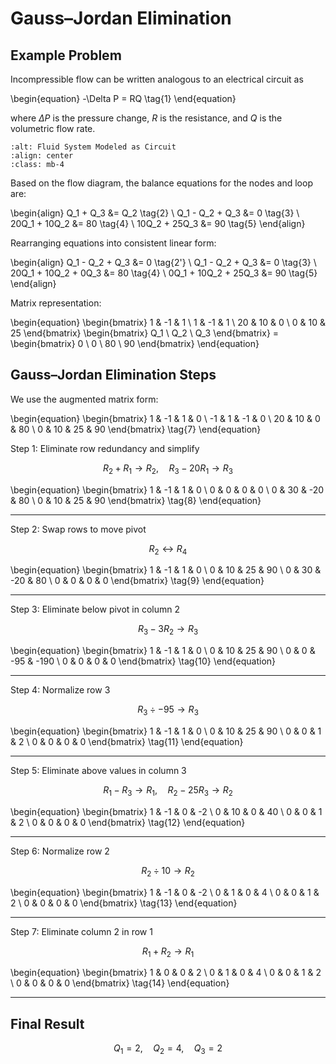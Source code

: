 # Gauss–Jordan Elimination

## Example Problem

Incompressible flow can be written analogous to an electrical circuit as

\begin{equation}
-\Delta P = RQ \tag{1}
\end{equation}

where $\Delta P$ is the pressure change, *R* is the resistance, and *Q* is the
volumetric flow rate.

```{image} ./_images/FluidCircuitImage.png
:alt: Fluid System Modeled as Circuit
:align: center
:class: mb-4
```

Based on the flow diagram, the balance equations for the nodes and loop are:

\begin{align}
Q_1 + Q_3 &= Q_2 \tag{2} \\
Q_1 - Q_2 + Q_3 &= 0 \tag{3} \\
20Q_1 + 10Q_2 &= 80 \tag{4} \\
10Q_2 + 25Q_3 &= 90 \tag{5}
\end{align}

Rearranging equations into consistent linear form:

\begin{align}
Q_1 - Q_2 + Q_3 &= 0 \tag{2'} \\
Q_1 - Q_2 + Q_3 &= 0 \tag{3} \\
20Q_1 + 10Q_2 + 0Q_3 &= 80 \tag{4} \\
0Q_1 + 10Q_2 + 25Q_3 &= 90 \tag{5}
\end{align}

Matrix representation:

\begin{equation}
\begin{bmatrix}
1 & -1 & 1 \\
1 & -1 & 1 \\
20 & 10 & 0 \\
0 & 10 & 25
\end{bmatrix}
\begin{bmatrix}
Q_1 \\ Q_2 \\ Q_3
\end{bmatrix}
= \begin{bmatrix}
0 \\ 0 \\ 80 \\ 90
\end{bmatrix}
\end{equation}

## Gauss–Jordan Elimination Steps

We use the augmented matrix form:

\begin{equation}
\begin{bmatrix}
1 & -1 & 1 & 0 \\
-1 & 1 & -1 & 0 \\
20 & 10 & 0 & 80 \\
0 & 10 & 25 & 90
\end{bmatrix}
\tag{7}
\end{equation}

 Step 1: Eliminate row redundancy and simplify

$$
R_2 + R_1 \rightarrow R_2, \quad R_3 - 20R_1 \rightarrow R_3
$$

\begin{equation}
\begin{bmatrix}
1 & -1 & 1 & 0 \\
0 & 0 & 0 & 0 \\
0 & 30 & -20 & 80 \\
0 & 10 & 25 & 90
\end{bmatrix}
\tag{8}
\end{equation}

---

 Step 2: Swap rows to move pivot

$$
R_2 \leftrightarrow R_4
$$

\begin{equation}
\begin{bmatrix}
1 & -1 & 1 & 0 \\
0 & 10 & 25 & 90 \\
0 & 30 & -20 & 80 \\
0 & 0 & 0 & 0
\end{bmatrix}
\tag{9}
\end{equation}

---

Step 3: Eliminate below pivot in column 2

$$
R_3 - 3R_2 \rightarrow R_3
$$

\begin{equation}
\begin{bmatrix}
1 & -1 & 1 & 0 \\
0 & 10 & 25 & 90 \\
0 & 0 & -95 & -190 \\
0 & 0 & 0 & 0
\end{bmatrix}
\tag{10}
\end{equation}

---

Step 4: Normalize row 3

$$
R_3 \div -95 \rightarrow R_3
$$

\begin{equation}
\begin{bmatrix}
1 & -1 & 1 & 0 \\
0 & 10 & 25 & 90 \\
0 & 0 & 1 & 2 \\
0 & 0 & 0 & 0
\end{bmatrix}
\tag{11}
\end{equation}

---

Step 5: Eliminate above values in column 3

$$
R_1 - R_3 \rightarrow R_1, \quad R_2 - 25R_3 \rightarrow R_2
$$

\begin{equation}
\begin{bmatrix}
1 & -1 & 0 & -2 \\
0 & 10 & 0 & 40 \\
0 & 0 & 1 & 2 \\
0 & 0 & 0 & 0
\end{bmatrix}
\tag{12}
\end{equation}

---

Step 6: Normalize row 2

$$
R_2 \div 10 \rightarrow R_2
$$

\begin{equation}
\begin{bmatrix}
1 & -1 & 0 & -2 \\
0 & 1 & 0 & 4 \\
0 & 0 & 1 & 2 \\
0 & 0 & 0 & 0
\end{bmatrix}
\tag{13}
\end{equation}

---

Step 7: Eliminate column 2 in row 1

$$
R_1 + R_2 \rightarrow R_1
$$

\begin{equation}
\begin{bmatrix}
1 & 0 & 0 & 2 \\
0 & 1 & 0 & 4 \\
0 & 0 & 1 & 2 \\
0 & 0 & 0 & 0
\end{bmatrix}
\tag{14}
\end{equation}

---

## Final Result

$$
Q_1 = 2, \quad Q_2 = 4, \quad Q_3 = 2 \tag{15}
$$

